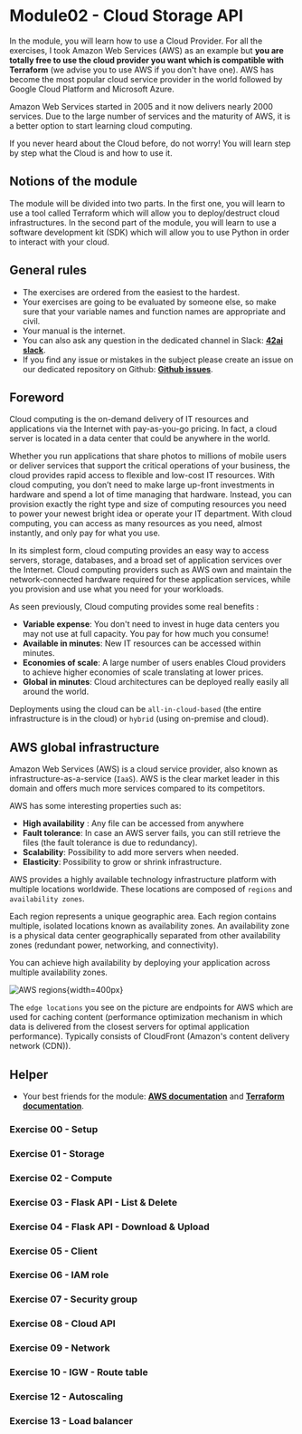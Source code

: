 # Module02 - Cloud Storage API

In the module, you will learn how to use a Cloud Provider. For all the exercises, I took Amazon Web Services (AWS) as an example but **you are totally free to use the cloud provider you want which is compatible with Terraform** (we advise you to use AWS if you don't have one). AWS has become the most popular cloud service provider in the world followed by Google Cloud Platform and Microsoft Azure.

Amazon Web Services started in 2005 and it now delivers nearly 2000 services. Due to the large number of services and the maturity of AWS, it is a better option to start learning cloud computing.

If you never heard about the Cloud before, do not worry! You will learn step by step what the Cloud is and how to use it.

## Notions of the module

The module will be divided into two parts. In the first one, you will learn to use a tool called Terraform which will allow you to deploy/destruct cloud infrastructures. In the second part of the module, you will learn to use a software development kit (SDK) which will allow you to use Python in order to interact with your cloud.

## General rules

* The exercises are ordered from the easiest to the hardest.
* Your exercises are going to be evaluated by someone else, so make sure that your variable names and function names are appropriate and civil. 
* Your manual is the internet.
* You can also ask any question in the dedicated channel in Slack: **[42ai slack](https://42-ai.slack.com)**.
* If you find any issue or mistakes in the subject please create an issue on our dedicated repository on Github:  **[Github issues](https://github.com/42-AI/bootcamp_data-engineering/issues)**.

## Foreword

Cloud computing is the on-demand delivery of IT resources and applications via the Internet with pay-as-you-go pricing. In fact, a cloud server is located in a data center that could be anywhere in the world.

Whether you run applications that share photos to millions of mobile users or deliver services that support the critical operations of your business, the cloud provides rapid access to flexible and low-cost IT resources. With cloud computing, you don’t need to make large up-front investments in hardware and spend a lot of time managing that hardware. Instead, you can provision exactly the right type and size of computing resources you need to power your newest bright idea or operate your IT department. With cloud computing, you can access as many resources as you need, almost instantly, and only pay for what you use.

In its simplest form, cloud computing provides an easy way to access servers, storage, databases, and a broad set of application services over the Internet. Cloud computing providers such as AWS own and maintain the network-connected hardware required for these application services, while you provision and use what you need for your workloads.

As seen previously, Cloud computing provides some real benefits :

- **Variable expense**: You don't need to invest in huge data centers you may not use at full capacity. You pay for how much you consume!
- **Available in minutes**: New IT resources can be accessed within minutes.
- **Economies of scale**: A large number of users enables Cloud providers to achieve higher economies of scale translating at lower prices.
- **Global in minutes**: Cloud architectures can be deployed really easily all around the world.

Deployments using the cloud can be `all-in-cloud-based` (the entire infrastructure is in the cloud) or `hybrid` (using on-premise and cloud).

## AWS global infrastructure

Amazon Web Services (AWS) is a cloud service provider, also known as infrastructure-as-a-service (`IaaS`). AWS is the clear market leader in this domain and offers much more services compared to its competitors.

AWS has some interesting properties such as:

- **High availability** : Any file can be accessed from anywhere
- **Fault tolerance**: In case an AWS server fails, you can still retrieve the files (the fault tolerance is due to redundancy).
- **Scalability**: Possibility to add more servers when needed.
- **Elasticity**: Possibility to grow or shrink infrastructure.

AWS provides a highly available technology infrastructure platform with multiple locations worldwide. These locations are composed of `regions` and `availability zones`.

Each region represents a unique geographic area. Each region contains multiple, isolated locations known as availability zones. An availability zone is a physical data center geographically separated from other availability zones (redundant power, networking, and connectivity).

You can achieve high availability by deploying your application across multiple availability zones.

![AWS regions](../assets/aws_regions.png){width=400px}

The `edge locations` you see on the picture are endpoints for AWS which are used for caching content (performance optimization mechanism in which data is delivered from the closest servers for optimal application performance). Typically consists of CloudFront (Amazon's content delivery network (CDN)).

## Helper 

* Your best friends for the module: **[AWS documentation](https://docs.aws.amazon.com/index.html)** and **[Terraform documentation](https://www.terraform.io/docs/index.html)**.

### Exercise 00 - Setup
### Exercise 01 - Storage
### Exercise 02 - Compute
### Exercise 03 - Flask API - List & Delete
### Exercise 04 - Flask API - Download & Upload
### Exercise 05 - Client 
### Exercise 06 - IAM role
### Exercise 07 - Security group
### Exercise 08 - Cloud API
### Exercise 09 - Network
### Exercise 10 - IGW - Route table
### Exercise 12 - Autoscaling
### Exercise 13 - Load balancer
